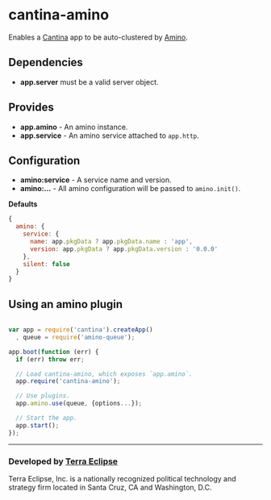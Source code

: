 cantina-amino
=============

Enables a [Cantina](https://github.com/cantina/cantina) app to be auto-clustered
by [Amino](https://github.com/amino/amino).

Dependencies
------------
- **app.server** must be a valid server object.

Provides
--------
- **app.amino** - An amino instance.
- **app.service** - An amino service attached to `app.http`.

Configuration
-------------
- **amino:service** - A service name and version.
- **amino:...** - All amino configuration will be passed to `amino.init()`.

**Defaults**

```js
{
  amino: {
    service: {
      name: app.pkgData ? app.pkgData.name : 'app',
      version: app.pkgData ? app.pkgData.version : '0.0.0'
    },
    silent: false
  }
}
```

Using an amino plugin
-----------------------------

```js

var app = require('cantina').createApp()
  , queue = require('amino-queue');

app.boot(function (err) {
  if (err) throw err;

  // Load cantina-amino, which exposes `app.amino`.
  app.require('cantina-amino');

  // Use plugins.
  app.amino.use(queue, {options...});

  // Start the app.
  app.start();
});
```

- - -

### Developed by [Terra Eclipse](http://www.terraeclipse.com)
Terra Eclipse, Inc. is a nationally recognized political technology and
strategy firm located in Santa Cruz, CA and Washington, D.C.
